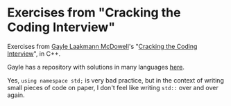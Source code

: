 Exercises from "Cracking the Coding Interview"
==============

Exercises from [Gayle Laakmann McDowell](http://www.gayle.com/)'s "[Cracking the Coding Interview](http://www.crackingthecodinginterview.com/)", in C++.

Gayle has a repository with solutions in many languages [here](https://github.com/gaylemcd/ctci).

Yes, `using namespace std;` is very bad practice, but in the context of writing small pieces of code on paper, I don't feel like writing `std::` over and over again.
